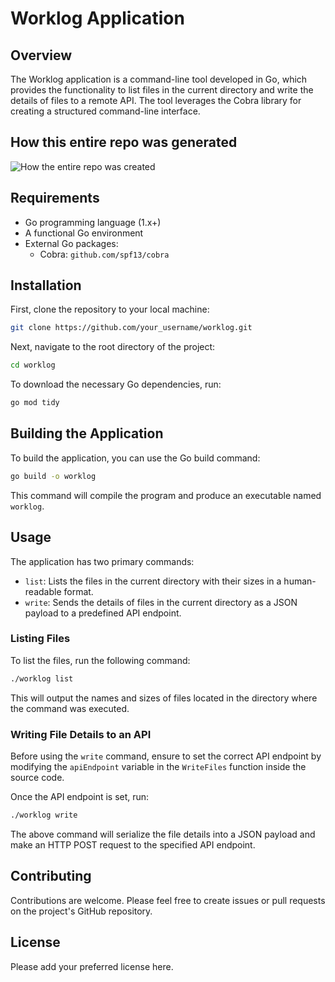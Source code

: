 # Worklog Application

## Overview

The Worklog application is a command-line tool developed in Go, which provides the functionality to list files in the current directory and write the details of files to a remote API. The tool leverages the Cobra library for creating a structured command-line interface.

## How this entire repo was generated

![How the entire repo was created](https://github.com/dannyfast/worklog-cli/raw/main/worklog.gif)

## Requirements

- Go programming language (1.x+)
- A functional Go environment
- External Go packages:
  - Cobra: `github.com/spf13/cobra`

## Installation

First, clone the repository to your local machine:

```sh
git clone https://github.com/your_username/worklog.git
```

Next, navigate to the root directory of the project:

```sh
cd worklog
```

To download the necessary Go dependencies, run:

```sh
go mod tidy
```

## Building the Application

To build the application, you can use the Go build command:

```sh
go build -o worklog
```

This command will compile the program and produce an executable named `worklog`.

## Usage

The application has two primary commands:

- `list`: Lists the files in the current directory with their sizes in a human-readable format.
- `write`: Sends the details of files in the current directory as a JSON payload to a predefined API endpoint.

### Listing Files  

To list the files, run the following command:

```sh
./worklog list
```

This will output the names and sizes of files located in the directory where the command was executed.

### Writing File Details to an API

Before using the `write` command, ensure to set the correct API endpoint by modifying the `apiEndpoint` variable in the `WriteFiles` function inside the source code.

Once the API endpoint is set, run:

```sh
./worklog write
```

The above command will serialize the file details into a JSON payload and make an HTTP POST request to the specified API endpoint.

## Contributing

Contributions are welcome. Please feel free to create issues or pull requests on the project's GitHub repository.

## License

Please add your preferred license here.
